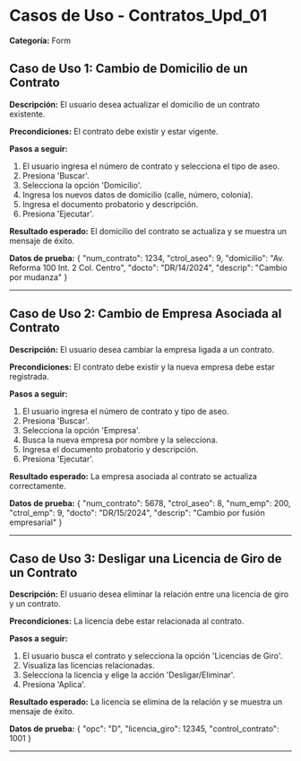 # Casos de Uso - Contratos_Upd_01

**Categoría:** Form

## Caso de Uso 1: Cambio de Domicilio de un Contrato

**Descripción:** El usuario desea actualizar el domicilio de un contrato existente.

**Precondiciones:**
El contrato debe existir y estar vigente.

**Pasos a seguir:**
1. El usuario ingresa el número de contrato y selecciona el tipo de aseo.
2. Presiona 'Buscar'.
3. Selecciona la opción 'Domicilio'.
4. Ingresa los nuevos datos de domicilio (calle, número, colonia).
5. Ingresa el documento probatorio y descripción.
6. Presiona 'Ejecutar'.

**Resultado esperado:**
El domicilio del contrato se actualiza y se muestra un mensaje de éxito.

**Datos de prueba:**
{ "num_contrato": 1234, "ctrol_aseo": 9, "domicilio": "Av. Reforma 100 Int. 2 Col. Centro", "docto": "DR/14/2024", "descrip": "Cambio por mudanza" }

---

## Caso de Uso 2: Cambio de Empresa Asociada al Contrato

**Descripción:** El usuario desea cambiar la empresa ligada a un contrato.

**Precondiciones:**
El contrato debe existir y la nueva empresa debe estar registrada.

**Pasos a seguir:**
1. El usuario ingresa el número de contrato y tipo de aseo.
2. Presiona 'Buscar'.
3. Selecciona la opción 'Empresa'.
4. Busca la nueva empresa por nombre y la selecciona.
5. Ingresa el documento probatorio y descripción.
6. Presiona 'Ejecutar'.

**Resultado esperado:**
La empresa asociada al contrato se actualiza correctamente.

**Datos de prueba:**
{ "num_contrato": 5678, "ctrol_aseo": 8, "num_emp": 200, "ctrol_emp": 9, "docto": "DR/15/2024", "descrip": "Cambio por fusión empresarial" }

---

## Caso de Uso 3: Desligar una Licencia de Giro de un Contrato

**Descripción:** El usuario desea eliminar la relación entre una licencia de giro y un contrato.

**Precondiciones:**
La licencia debe estar relacionada al contrato.

**Pasos a seguir:**
1. El usuario busca el contrato y selecciona la opción 'Licencias de Giro'.
2. Visualiza las licencias relacionadas.
3. Selecciona la licencia y elige la acción 'Desligar/Eliminar'.
4. Presiona 'Aplica'.

**Resultado esperado:**
La licencia se elimina de la relación y se muestra un mensaje de éxito.

**Datos de prueba:**
{ "opc": "D", "licencia_giro": 12345, "control_contrato": 1001 }

---


